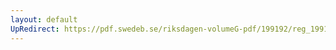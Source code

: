 ```yaml
---
layout: default
UpRedirect: https://pdf.swedeb.se/riksdagen-volumeG-pdf/199192/reg_199192_LU/reg_199192_LU_0013.pdf
---
```

